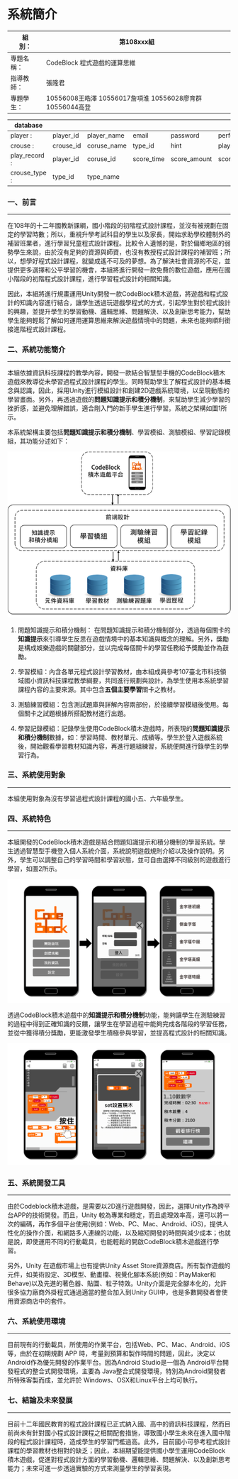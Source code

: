 # 系統簡介
組　　別：    | 第108xxx組
------------ | -------------
專題名稱：    | CodeBlock 程式遊戲的運算思維
指導教師：    | 張隆君
專題學生：    | 10556008王皓澤 10556017詹項淮 10556028廖育群 10556044高登

database      |                |             |            |              |              |        |
------------- | -------------- | ----------- | ---------- | ------------ | ------------ | ------ |
player :      | player_id      | player_name | email      | password     | perfer_color |        |
crouse :      | crouse_id      | coruse_name | type_id    | hint         | player_id    | block… |
play_record : | player_id      | coruse_id   | score_time | score_amount | score_blocks | string |
crouse_type : | type_id        | type_name   |            |              |              |        |

### 一、前言
---
在108年的十二年國教新課綱，國小階段的初階程式設計課程，並沒有被規劃在固定的學習時數；所以，重視升學考試科目的學生以及家長，開始求助學校體制外的補習班業者，進行學習兒童程式設計課程。比較令人遺憾的是，對於偏鄉地區的弱勢學生來說，由於沒有足夠的資源與師資，也沒有教授程式設計課程的補習班；所以，想學好程式設計課程，就變成遙不可及的夢想。為了解決社會資源的不足，並提供更多選擇和公平學習的機會，本組將進行開發一款免費的數位遊戲，應用在國小階段的初階程式設計課程，進行學習程式設計的相關知識。

因此，本組將進行規畫運用Unity開發一款CodeBlock積木遊戲，將遊戲和程式設計的知識內容進行結合，讓學生透過玩遊戲學程式的方式，引起學生對於程式設計的興趣，並提升學生的學習動機、邏輯思維、問題解決、以及創新思考能力，幫助學生能夠輕鬆了解如何運用運算思維來解決遊戲情境中的問題，未來也能夠順利銜接進階程式設計課程。


### 二、系統功能簡介
---
 本組依據資訊科技課程的教學內容，開發一款結合智慧型手機的CodeBlock積木遊戲來教導從未學習過程式設計課程的學生。同時幫助學生了解程式設計的基本概念與認識，因此，採用Unity進行模組設計和創建2D遊戲系統環境，以呈現動態的學習畫面。另外，再透過遊戲的**問題知識提示和積分機制**，來幫助學生減少學習的挫折感，並避免理解錯誤，適合剛入門的新手學生進行學習。系統之架構如圖1所示。

本系統架構主要包括**問題知識提示和積分機制**、學習模組、測驗模組、學習記錄模組，其功能分述如下：

![系統架構](imgs/系統架構.png)

1.	問題知識提示和積分機制：
在問題知識提示和積分機制部分，透過每個關卡的**知識提示**來引導學生反思在遊戲情境中的基本知識與概念的理解。另外，獎勵是構成娛樂遊戲的關鍵部分，並以完成每個關卡的學習任務給予獎勵並作為鼓勵。

2.	學習模組：內含各單元程式設計學習教材，由本組成員參考107臺北市科技領域國小資訊科技課程教學綱要，共同進行規劃與設計，為學生使用本系統學習課程內容的主要來源。其中包含**五個主要學習**關卡之教材。

3.	測驗練習模組：包含測試題庫與詳解內容兩部份，於接續學習模組後使用。每個關卡之試題根據所搭配教材進行出題。

4.	學習記錄模組：記錄學生使用CodeBlock積木遊戲時，所表現的**問題知識提示和積分機制**數據，如：學習時間、教材單元、成績等。學生於登入遊戲系統後，開始觀看學習教材知識內容，再進行題組練習，系統便開進行錄學生的學習行為。

### 三、系統使用對象
---
本組使用對象為沒有學習過程式設計課程的國小五、六年級學生。


### 四、系統特色
---
本組開發的CodeBlock積木遊戲是結合問題知識提示和積分機制的學習系統。學生透過智慧型手機登入個人系統介面，系統說明遊戲規則介紹以及操作說明。另外，學生可以調整自己的學習時間和學習狀態，並可自由選擇不同級別的遊戲進行學習，如圖2所示。

![登入](imgs/系統登入.png)

透過CodeBlock積木遊戲中的**知識提示和積分機制**功能，能夠讓學生在測驗練習的過程中得到正確知識的反饋，讓學生在學習過程中能夠完成各階段的學習任務，並從中獲得積分獎勵，更能激發學生積極參與學習，並提高程式設計的相關知識。

![知識提示、積分機制](imgs/系統內容.png)

### 五、系統開發工具
---
由於Codeblock積木遊戲，是需要以2D進行遊戲開發，因此，選擇Unity作為跨平台APP的技術開發。而且，Unity 較為專業和穩定，而且處理效率高，還可以將一次的編碼，再作多個平台使用(例如：Web、PC、Mac、Android、iOS)，提供人性化的操作介面，和網路多人連線的功能，以及縮短開發的時間與減少成本；也就是說，即使運用不同的行動載具，也能輕鬆的開啟CodeBlock積木遊戲進行學習。

另外，Unity 在遊戲市場上也有提供Unity Asset Store資源商店。所有製作遊戲的元件，如美術設定、3D模型、動畫檔、視覺化腳本系統(例如：PlayMaker和Behave)以及先進的著色器、貼圖、粒子特效。Unity介面是完全腳本化的，允許很多協力廠商外掛程式通過適當的整合加入到Unity GUI中，也是多數開發者會使用資源商店中的套件。

### 六、系統使用環境
---
目前現有的行動載具，所使用的作業平台，包括Web、PC、Mac、Android、iOS 等，由於在初期規劃 APP 時，考量到預算和製作時間的問題，因此，決定以 Android作為優先開發的作業平台。因為Android Studio是一個為 Android平台開發程式的整合式開發環境，主要為 Java整合式開發環境，特別為Android開發者所特殊客製而成，並允許於 Windows、OSX和Linux平台上均可執行。
### 七、結論及未來發展
---
目前十二年國民教育的程式設計課程已正式納入國、高中的資訊科技課程，然而目前尚未有針對國小程式設計課程之相關配套措施，導致國小學生未來在進入國中階段的程式設計課程時，造成學生的學習門檻過高。此外，目前國小可參考程式設計課程的學習教材也相對的缺乏；因此，本組期望能提供國小學生運用CodeBlock積木遊戲，促進對程式設計方面的學習動機、邏輯思維、問題解決、以及創新思考能力；未來可進一步透過實驗的方式來測量學生的學習表現。